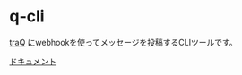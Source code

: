 # q-cli

[traQ](https://github.com/traPtitech/traQ) にwebhookを使ってメッセージを投稿するCLIツールです。

[ドキュメント](docs/index.md)
